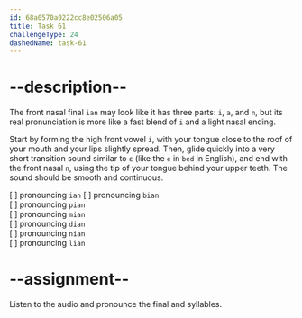 ```yaml
---
id: 68a0570a0222cc8e02506a05
title: Task 61
challengeType: 24
dashedName: task-61
---
```


<!--SPEAKING-->

<!-- (Audio) A: ian bian, pian, mian, dian, nian, lian-->

# --description--

The front nasal final `ian` may look like it has three parts: `i`, `a`, and `n`, but its real pronunciation is more like a fast blend of `i` and a light nasal ending.

Start by forming the high front vowel `i`, with your tongue close to the roof of your mouth and your lips slightly spread. Then, glide quickly into a very short transition sound similar to `ɛ` (like the `e` in `bed` in English), and end with the front nasal `n`, using the tip of your tongue behind your upper teeth. The sound should be smooth and continuous.

[ ] pronouncing `ian`
[ ] pronouncing `bian`  
[ ] pronouncing `pian`  
[ ] pronouncing `mian`  
[ ] pronouncing `dian`  
[ ] pronouncing `nian`  
[ ] pronouncing `lian`

# --assignment--

Listen to the audio and pronounce the final and syllables.
